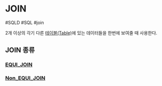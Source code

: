# JOIN

#SQLD #SQL #join

2개 이상의 각기 다른 [테이블(Table)](../테이블/테이블(Table).md)에 있는 데이터들을 한번에 보여줄 때 사용한다.

## JOIN 종류

### [EQUI_JOIN](EQUI_JOIN.md)

### [Non_EQUI_JOIN](Non_EQUI_JOIN.md)